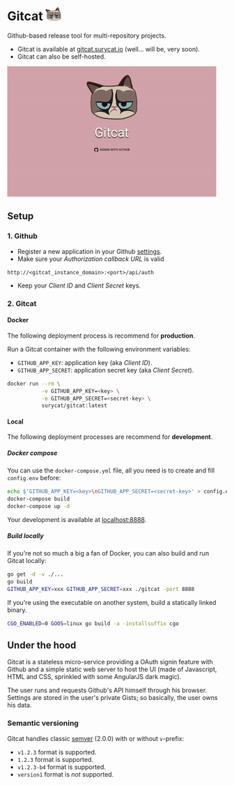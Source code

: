 # Gitcat <img src="https://github.com/optiflows/gitcat/blob/master/webapp/images/gitcat.png" width="35px" height="30px">

Github-based release tool for multi-repository projects.

* Gitcat is available at [gitcat.surycat.io](http://gitcat.surycat.io) (well... will be, very soon).
* Gitcat can also be self-hosted.

![gif](https://github.com/optiflows/gitcat/blob/master/logo/demo.gif)



## Setup

### 1. Github

* Register a new application in your Github [settings](https://github.com/settings/developers).
* Make sure your _Authorization callback URL_ is valid
```
http://<gitcat_instance_domain>:<port>/api/auth
```
* Keep your _Client ID_ and _Client Secret_ keys.

### 2. Gitcat

#### Docker

The following deployment process is recommend for **production**.

Run a Gitcat container with the following environment variables:
* `GITHUB_APP_KEY`: application key (aka _Client ID_).
* `GITHUB_APP_SECRET`: application secret key (aka _Client Secret_).

```bash
docker run --rm \
           -e GITHUB_APP_KEY=<key> \
           -e GITHUB_APP_SECRET=<secret-key> \
           surycat/gitcat:latest
```

#### Local

The following deployment processes are recommend for **development**.

##### Docker compose

You can use the `docker-compose.yml` file, all you need is to create and fill `config.env` before:
```bash
echo $'GITHUB_APP_KEY=<key>\nGITHUB_APP_SECRET=<secret-key>' > config.env
docker-compose build
docker-compose up -d
```

Your development is available at [localhost:8888](http://localhost:8888). 

##### Build locally

If you're not so much a big a fan of Docker, you can also build and run Gitcat locally:
```bash
go get -d -v ./...
go build
GITHUB_APP_KEY=xxx GITHUB_APP_SECRET=xxx ./gitcat -port 8888
```

If you're using the executable on another system, build a statically linked binary.
```bash
CGO_ENABLED=0 GOOS=linux go build -a -installsuffix cgo
```



## Under the hood

Gitcat is a stateless micro-service providing a OAuth signin feature with Github and a simple static web server to host the UI (made of Javascript, HTML and CSS, sprinkled with some AngularJS dark magic).

The user runs and requests Github's API himself through his browser. Settings are stored in the user's private Gists; so basically, the user owns his data.

### Semantic versioning

Gitcat handles classic [semver](http://semver.org) (2.0.0) with or without `v`-prefix:
* `v1.2.3` format is supported.
* `1.2.3` format is supported.
* `v1.2.3-b4` format is supported.
* `version1` format is _not_ supported.
